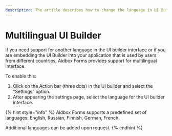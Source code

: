```yaml
---
description: The article describes how to change the language in UI Builder
---
```


# Multilingual UI Builder

If you need support for another language in the UI builder interface or if you are embedding the UI Builder into your application that is used by users from different countries, Aidbox Forms provides support for multilingual interface.

To enable this:

1. Click on the Action bar (three dots) in the UI builder and select the "Settings" option.
2. After appearing the settings page, select the language for the UI builder interface.



{% hint style="info" %}
Aidbox Forms supports a predefined set of languages: English, Russian, Finnish, German, French.

Additional languages can be added upon request.
{% endhint %}
